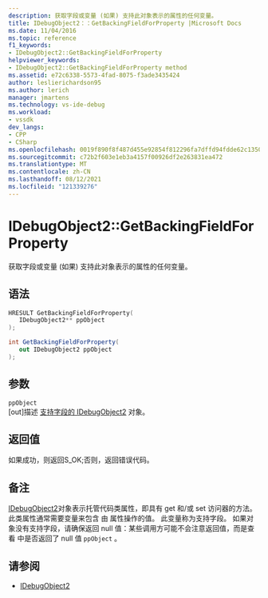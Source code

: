 ```yaml
---
description: 获取字段或变量 (如果) 支持此对象表示的属性的任何变量。
title: IDebugObject2：：GetBackingFieldForProperty |Microsoft Docs
ms.date: 11/04/2016
ms.topic: reference
f1_keywords:
- IDebugObject2::GetBackingFieldForProperty
helpviewer_keywords:
- IDebugObject2::GetBackingFieldForProperty method
ms.assetid: e72c6338-5573-4fad-8075-f3ade3435424
author: leslierichardson95
ms.author: lerich
manager: jmartens
ms.technology: vs-ide-debug
ms.workload:
- vssdk
dev_langs:
- CPP
- CSharp
ms.openlocfilehash: 0019f890f8f487d455e92854f812296fa7dffd94fdde62c13505db2ba69bfe4f
ms.sourcegitcommit: c72b2f603e1eb3a4157f00926df2e263831ea472
ms.translationtype: MT
ms.contentlocale: zh-CN
ms.lasthandoff: 08/12/2021
ms.locfileid: "121339276"
---
```

# <a name="idebugobject2getbackingfieldforproperty"></a>IDebugObject2::GetBackingFieldForProperty
获取字段或变量 (如果) 支持此对象表示的属性的任何变量。

## <a name="syntax"></a>语法

```cpp
HRESULT GetBackingFieldForProperty(
   IDebugObject2** ppObject
);
```

```csharp
int GetBackingFieldForProperty(
   out IDebugObject2 ppObject
);
```

## <a name="parameters"></a>参数
`ppObject`\
[out]描述 [支持字段的 IDebugObject2](../../../extensibility/debugger/reference/idebugobject2.md) 对象。

## <a name="return-value"></a>返回值
 如果成功，则返回S_OK;否则，返回错误代码。

## <a name="remarks"></a>备注
 [IDebugObject2](../../../extensibility/debugger/reference/idebugobject2.md)对象表示托管代码类属性，即具有 get 和/或 set 访问器的方法。 此类属性通常需要变量来包含 由 属性操作的值。 此变量称为支持字段。 如果对象没有支持字段，请确保返回 null 值：某些调用方可能不会注意返回值，而是查看 中是否返回了 null 值 `ppObject` 。

## <a name="see-also"></a>请参阅
- [IDebugObject2](../../../extensibility/debugger/reference/idebugobject2.md)
